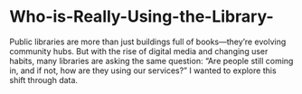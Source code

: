 # Who-is-Really-Using-the-Library-
Public libraries are more than just buildings full of books—they’re evolving community hubs. But with the rise of digital media and changing user habits, many libraries are asking the same question: “Are people still coming in, and if not, how are they using our services?”  I wanted to explore this shift through data.
